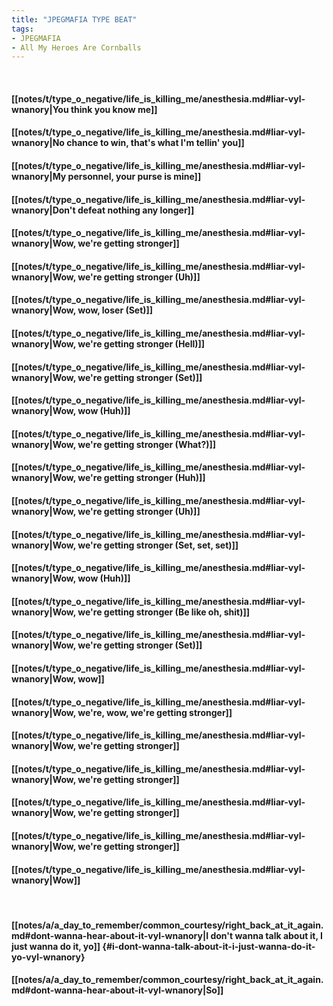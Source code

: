 ```yaml
---
title: "JPEGMAFIA TYPE BEAT"
tags:
- JPEGMAFIA
- All My Heroes Are Cornballs
---
```

&nbsp;
#### [[notes/t/type_o_negative/life_is_killing_me/anesthesia.md#liar-vyl-wnanory|You think you know me]]
#### [[notes/t/type_o_negative/life_is_killing_me/anesthesia.md#liar-vyl-wnanory|No chance to win, that's what I'm tellin' you]]
#### [[notes/t/type_o_negative/life_is_killing_me/anesthesia.md#liar-vyl-wnanory|My personnel, your purse is mine]]
#### [[notes/t/type_o_negative/life_is_killing_me/anesthesia.md#liar-vyl-wnanory|Don't defeat nothing any longer]]
#### [[notes/t/type_o_negative/life_is_killing_me/anesthesia.md#liar-vyl-wnanory|Wow, we're getting stronger]]
#### [[notes/t/type_o_negative/life_is_killing_me/anesthesia.md#liar-vyl-wnanory|Wow, we're getting stronger (Uh)]]
#### [[notes/t/type_o_negative/life_is_killing_me/anesthesia.md#liar-vyl-wnanory|Wow, wow, loser (Set)]]
#### [[notes/t/type_o_negative/life_is_killing_me/anesthesia.md#liar-vyl-wnanory|Wow, we're getting stronger (Hell)]]
#### [[notes/t/type_o_negative/life_is_killing_me/anesthesia.md#liar-vyl-wnanory|Wow, we're getting stronger (Set)]]
#### [[notes/t/type_o_negative/life_is_killing_me/anesthesia.md#liar-vyl-wnanory|Wow, wow (Huh)]]
#### [[notes/t/type_o_negative/life_is_killing_me/anesthesia.md#liar-vyl-wnanory|Wow, we're getting stronger (What?)]]
#### [[notes/t/type_o_negative/life_is_killing_me/anesthesia.md#liar-vyl-wnanory|Wow, we're getting stronger (Huh)]]
#### [[notes/t/type_o_negative/life_is_killing_me/anesthesia.md#liar-vyl-wnanory|Wow, we're getting stronger (Uh)]]
#### [[notes/t/type_o_negative/life_is_killing_me/anesthesia.md#liar-vyl-wnanory|Wow, we're getting stronger (Set, set, set)]]
#### [[notes/t/type_o_negative/life_is_killing_me/anesthesia.md#liar-vyl-wnanory|Wow, wow (Huh)]]
#### [[notes/t/type_o_negative/life_is_killing_me/anesthesia.md#liar-vyl-wnanory|Wow, we're getting stronger (Be like oh, shit)]]
#### [[notes/t/type_o_negative/life_is_killing_me/anesthesia.md#liar-vyl-wnanory|Wow, we're getting stronger (Set)]]
#### [[notes/t/type_o_negative/life_is_killing_me/anesthesia.md#liar-vyl-wnanory|Wow, wow]]
#### [[notes/t/type_o_negative/life_is_killing_me/anesthesia.md#liar-vyl-wnanory|Wow, we're, wow, we're getting stronger]]
#### [[notes/t/type_o_negative/life_is_killing_me/anesthesia.md#liar-vyl-wnanory|Wow, we're getting stronger]]
#### [[notes/t/type_o_negative/life_is_killing_me/anesthesia.md#liar-vyl-wnanory|Wow, we're getting stronger]]
#### [[notes/t/type_o_negative/life_is_killing_me/anesthesia.md#liar-vyl-wnanory|Wow, we're getting stronger]]
#### [[notes/t/type_o_negative/life_is_killing_me/anesthesia.md#liar-vyl-wnanory|Wow, we're getting stronger]]
#### [[notes/t/type_o_negative/life_is_killing_me/anesthesia.md#liar-vyl-wnanory|Wow]]
&nbsp;
#### [[notes/a/a_day_to_remember/common_courtesy/right_back_at_it_again.md#dont-wanna-hear-about-it-vyl-wnanory|I don't wanna talk about it, I just wanna do it, yo]] {#i-dont-wanna-talk-about-it-i-just-wanna-do-it-yo-vyl-wnanory}
#### [[notes/a/a_day_to_remember/common_courtesy/right_back_at_it_again.md#dont-wanna-hear-about-it-vyl-wnanory|So]]
